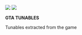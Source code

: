 ![](https://img.shields.io/badge/working-true-green.svg)
![](https://img.shields.io/twitter/follow/dekitz_it.svg?style=social&logo=twitter)

**GTA TUNABLES**

Tunables extracted from the game